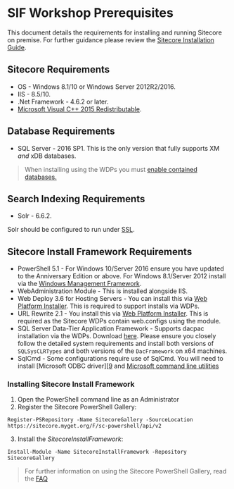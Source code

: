 SIF Workshop Prerequisites
=========================

This document details the requirements for installing and running Sitecore
on premise.
For further guidance please review the [Sitecore Installation Guide][1].

Sitecore Requirements
--------------------

+ OS - Windows 8.1/10 or Windows Server 2012R2/2016.
+ IIS - 8.5/10.
+ .Net Framework - 4.6.2 or later.
+ [Microsoft Visual C++ 2015 Redistributable][2].

Database Requirements
--------------------

+ SQL Server - 2016 SP1.  This is the only version that fully supports XM _and_
xDB databases.

> When installing using the WDPs you must [enable contained databases.][8]

Search Indexing Requirements
---------------------------

+ Solr - 6.6.2.

Solr should be configured to run under [SSL][6].

Sitecore Install Framework Requirements
--------------------------------------

+ PowerShell 5.1 - For Windows 10/Server 2016 ensure you have updated to the Anniversary
Edition or above.  For Windows 8.1/Server 2012 install via the [Windows Management
Framework][3].
+ WebAdministration Module - This is installed alongside IIS.
+ Web Deploy 3.6 for Hosting Servers - You can install this via [Web Platform Installer][4].
This is required to support installs via WDPs.
+ URL Rewrite 2.1 - You install this via [Web Platform Installer][4].
This is required as the Sitecore WDPs contain web.configs using the module.
+ SQL Server Data-Tier Application Framework - Supports dacpac installation via the WDPs.
Download [here][5]. Please ensure you closely follow the detailed system requirements
and install both versions of `SQLSysCLRTypes` and both versions of the `DacFramework`
on x64 machines.
+ SqlCmd - Some configurations require use of SqlCmd. You will need to install
[Microsoft ODBC driver][[9] and [Microsoft command line utilities][10]

### Installing Sitecore Install Framework

1. Open the PowerShell command line as an Administrator
2. Register the Sitecore PowerShell Gallery:
```
Register-PSRepository -Name SitecoreGallery -SourceLocation https://sitecore.myget.org/F/sc-powershell/api/v2
```
3. Install the _SitecoreInstallFramework_:
```
Install-Module -Name SitecoreInstallFramework -Repository SitecoreGallery
```

> For further information on using the Sitecore PowerShell Gallery, read the [FAQ][7]

[1]: https://dev.sitecore.net/Downloads/Sitecore_Experience_Platform/90/Sitecore_Experience_Platform_90_Update1.aspx
[2]: https://www.microsoft.com/en-us/download/details.aspx?id=53587
[3]: https://www.microsoft.com/en-us/download/details.aspx?id=54616
[4]: https://www.microsoft.com/web/downloads/platform.aspx
[5]: https://www.microsoft.com/en-us/download/details.aspx?id=53013
[6]: https://lucene.apache.org/solr/guide/6_6/enabling-ssl.html
[7]: https://doc.sitecore.net/sitecore_experience_platform/developing/developing_with_sitecore/sitecore_powershell_public_nuget_feed_faq
[8]: https://docs.microsoft.com/en-us/sql/relational-databases/databases/migrate-to-a-partially-contained-database#enable
[9]: https://download.microsoft.com/download/D/5/E/D5EEF288-A277-45C8-855B-8E2CB7E25B96/x64/msodbcsql.msi
[10]: https://download.microsoft.com/download/C/8/8/C88C2E51-8D23-4301-9F4B-64C8E2F163C5/x64/MsSqlCmdLnUtils.msi